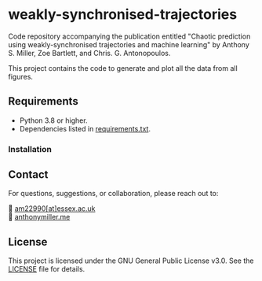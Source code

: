 # weakly-synchronised-trajectories

Code repository accompanying the publication entitled "Chaotic prediction using weakly-synchronised trajectories and machine learning" by Anthony S. Miller, Zoe Bartlett, and Chris. G. Antonopoulos.

This project contains the code to generate and plot all the data from all figures.

## Requirements

- Python 3.8 or higher.
- Dependencies listed in [requirements.txt](requirements.txt).

### Installation

## Contact

For questions, suggestions, or collaboration, please reach out to:

📧 [am22990[at]essex.ac.uk](mailto:am22990@essex.ac.uk)  
🔗 [anthonymiller.me](https://anthonymiller.me)

## License

This project is licensed under the GNU General Public License v3.0.
See the [LICENSE](LICENSE) file for details.
